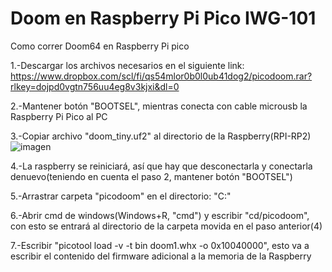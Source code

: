 # Doom en Raspberry Pi Pico IWG-101

Como correr Doom64 en Raspberry Pi pico

1.-Descargar los archivos necesarios en el siguiente link:
https://www.dropbox.com/scl/fi/qs54mlor0b0l0ub41dog2/picodoom.rar?rlkey=dojpd0vgtn756uu4eg8v3kjxi&dl=0

2.-Mantener botón "BOOTSEL", mientras conecta con cable microusb la Raspberry Pi Pico al PC

3.-Copiar archivo "doom_tiny.uf2" al directorio de la Raspberry(RPI-RP2)
![imagen](https://github.com/mrbencker/raspberry/assets/167112129/e97b6e39-465e-4e10-98f6-1a4f021fdf71)


4.-La raspberry se reiniciará, así que hay que desconectarla y conectarla denuevo(teniendo en cuenta el paso 2, mantener botón "BOOTSEL")

5.-Arrastrar carpeta "picodoom" en el directorio: "C:\"

6.-Abrir cmd de windows(Windows+R, "cmd") y escribir "cd/picodoom", con esto se entrará al directorio de la carpeta movida en el paso anterior(4)

7.-Escribir "picotool load -v -t bin doom1.whx -o 0x10040000", esto va a escribir el contenido del firmware adicional a la memoria de la Raspberry
  
